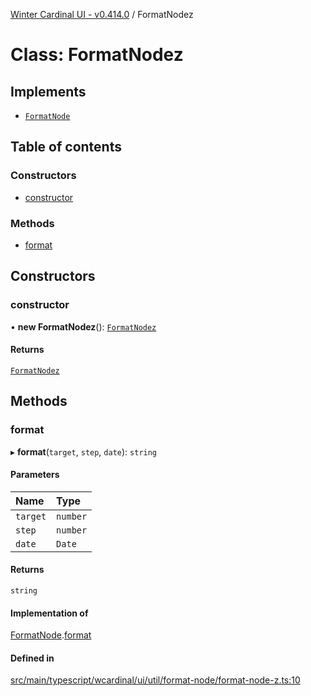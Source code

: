 [Winter Cardinal UI - v0.414.0](../index.md) / FormatNodez

# Class: FormatNodez

## Implements

- [`FormatNode`](../interfaces/FormatNode.md)

## Table of contents

### Constructors

- [constructor](FormatNodez.md#constructor)

### Methods

- [format](FormatNodez.md#format)

## Constructors

### constructor

• **new FormatNodez**(): [`FormatNodez`](FormatNodez.md)

#### Returns

[`FormatNodez`](FormatNodez.md)

## Methods

### format

▸ **format**(`target`, `step`, `date`): `string`

#### Parameters

| Name | Type |
| :------ | :------ |
| `target` | `number` |
| `step` | `number` |
| `date` | `Date` |

#### Returns

`string`

#### Implementation of

[FormatNode](../interfaces/FormatNode.md).[format](../interfaces/FormatNode.md#format)

#### Defined in

[src/main/typescript/wcardinal/ui/util/format-node/format-node-z.ts:10](https://github.com/winter-cardinal/winter-cardinal-ui/blob/v0.414.0/src/main/typescript/wcardinal/ui/util/format-node/format-node-z.ts#L10)
